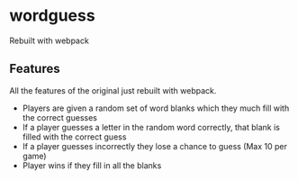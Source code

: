 # wordguess
Rebuilt with webpack


## Features
All the features of the original just rebuilt with webpack.

- Players are given a random set of word blanks which they much fill with the correct guesses
- If a player guesses a letter in the random word correctly, that blank is filled with the correct guess
- If a player guesses incorrectly they lose a chance to guess (Max 10 per game)
- Player wins if they fill in all the blanks
